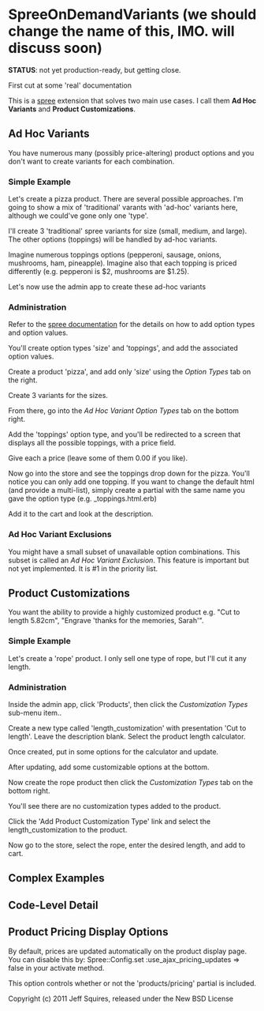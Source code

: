 SpreeOnDemandVariants (we should change the name of this, IMO. will discuss soon)
=====================

**STATUS**: not yet production-ready, but getting close.

First cut at some 'real' documentation

This is a [spree](http://spreecommerce.com) extension that solves two main use cases.  I call them **Ad Hoc Variants** and **Product Customizations**.  


Ad Hoc Variants
----------------------

You have numerous many (possibly price-altering) product options and you don't want to create variants for each combination.

### Simple Example
Let's create a pizza product.  There are several possible approaches. I'm going to show a mix of 'traditional' varants with 'ad-hoc' variants here, although we could've gone only one 'type'.

I'll create 3 'traditional' spree variants for size (small, medium, and large).  The other options (toppings) will be handled by ad-hoc variants.

Imagine numerous toppings options (pepperoni, sausage, onions, mushrooms, ham, pineapple).  Imagine also that each topping is priced differently (e.g. pepperoni is $2, mushrooms are $1.25).

Let's now use the admin app to create these ad-hoc variants

### Administration

Refer to the [spree documentation](http://spreecommerce.com/documentation/overview) for the details on how to add option types and option values.

You'll create option types 'size' and 'toppings', and add the associated option values.

Create a product 'pizza', and add only 'size' using the *Option Types* tab on the right.

Create 3 variants for the sizes.

From there, go into the *Ad Hoc Variant Option Types* tab on the bottom right.

Add the 'toppings' option type, and you'll be redirected to a screen that displays all the possible toppings, with a price field.

Give each a price (leave some of them 0.00 if you like).

Now go into the store and see the toppings drop down for the pizza.  You'll notice you can only add one topping.  If you want to change the default html (and provide a multi-list), simply create a partial with the same name you gave the option type (e.g. _toppings.html.erb)

Add it to the cart and look at the description.

### Ad Hoc Variant Exclusions

You might have a small subset of unavailable option combinations.  This subset is called an *Ad Hoc Variant Exclusion*. This feature is important but not yet implemented.  It is #1 in the priority list.


Product Customizations
----------------------

You want the ability to provide a highly customized product e.g. "Cut to length 5.82cm", "Engrave 'thanks for the memories, Sarah'".

### Simple Example

Let's create a 'rope' product.  I only sell one type of rope, but I'll cut it any length.

### Administration

Inside the admin app, click 'Products', then click the *Customization Types* sub-menu item..

Create a new type called 'length_customization' with presentation 'Cut to length'.  Leave the description blank. Select the product length calculator.

Once created, put in some options for the calculator and update.

After updating, add some customizable options at the bottom.

Now create the rope product then click the *Customization Types* tab on the bottom right.

You'll see there are no customization types added to the product.

Click the 'Add Product Customization Type' link and select the length_customization to the product.

Now go to the store, select the rope, enter the desired length, and add to cart.


Complex Examples
----------------

Code-Level Detail
-----------------

Product Pricing Display Options
-------------------------------

By default, prices are updated automatically on the product display page.  You can disable this by:
      Spree::Config.set :use_ajax_pricing_updates => false 
in your activate method.

This option controls whether or not the 'products/pricing' partial is included.


Copyright (c) 2011 Jeff Squires, released under the New BSD License
